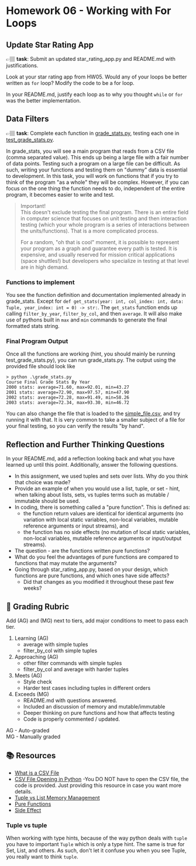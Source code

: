 # Homework 06 - Working with For Loops

## Update Star Rating App

👉🏽 **task**:  Submit an updated star_rating_app.py and README.md with justifications. 

Look at your star rating app from HW05. Would any of your loops be better written as `for` loop? Modify the code to be a for loop.

In your README.md, justify each loop as to why you thought `while` or `for` was the better implementation. 



## Data Filters

👉🏽 **task**: Complete each function in [grade_stats.py](grade_stats.py), testing each one in [test_grade_stats.py](test_grade_stats.py).


In grade_stats, you will see a main program that reads from a CSV file (comma separated value). This ends up being a large file with a fair
number of data points. Testing such a program on a large file can be difficult. As such, writing your functions and testing them on "dummy"
data is essential to development. In this task, you will work on functions that if you try to think of the program "as a whole" 
they will be complex. However, if you can focus on the one thing the function needs to do, independent of the entire program, it becomes
easier to write and test. 

> Important!  
> This doesn't exclude testing the final program. There is an entire field in computer science that focuses on unit testing and then interaction
> testing (which your whole program is a series of interactions between the units/functions). That is a more complicated process. 
> 
> For a random, "oh that is cool" moment, it is possible to represent your program as a graph and guarantee every path is tested. 
> It is expensive, and usually reserved for mission critical applications (space shuttles!) but developers who specialize in 
> testing at that level are in high demand. 


### Functions to implement

You see the function definition and documentation implemented already in grade_stats. Except for `def get_stats(year: int, col_index: int, data: Tuple, year_index: int = 0) -> str:`. The `get_stats` function ends up calling `filter_by_year`, `filter_by_col`, and then `average`. It will also make use of pythons built in `max` and `min` commands
to generate the final formatted stats string.

### Final Program Output

Once all the functions are working (hint, you should mainly be running test_grade_stats.py), you can run grade_stats.py. The output using
the provided file should look like

```text
> python .\grade_stats.py
Course Final Grade Stats By Year
2000 stats: average=71.60, max=92.01, min=43.27
2001 stats: average=72.90, max=97.57, min=47.90
2002 stats: average=72.28, max=91.49, min=58.26
2003 stats: average=72.34, max=93.30, min=46.72
```

You can also change the file that is loaded to the [simple_file.csv](simple_file.csv), and try running it with that. It is very common to take a smaller subject of a file for your final testing, so you can verify the results "by hand". 

## Reflection and Further Thinking Questions

In your README.md, add a reflection looking back and what you have learned up until this point. Additionally, answer the following questions.

* In this assignment, we used tuples and sets over lists. Why do you think that choice was made? 
* Provide an example of when you would use a list, tuple, or set - hint, when talking about lists, sets, vs tuples terms such as mutable / immutable should be used. 
* In coding, there is something called a "pure function". This is defined as:
  * the function return values are identical for identical arguments (no variation with local static variables, non-local variables, mutable reference arguments or input streams), and
  * the function has no side effects (no mutation of local static variables, non-local variables, mutable reference arguments or input/output streams).
* The question - are the functions written pure functions?
* What do you feel the advantages of pure functions are compared to functions that may mutate the arguments?
* Going through star_rating_app.py, based on your design, which functions are pure functions, and which ones have side affects?
  * Did that changes as you modified it throughout these past few weeks?

## 📝 Grading Rubric


Add (AG) and (MG) next to tiers, add major conditions to meet to pass each tier. 

1. Learning (AG)
   * average with simple tuples
   * filter_by_col with simple tuples
2. Approaching  (AG)
   * other filter commands with simple tuples
   * filter_by_col and average with harder tuples
3. Meets  (AG)
   * Style check
   * Harder test cases including tuples in different orders
4. Exceeds  (MG)
   * README.md with questions answered. 
   * Included an discussion of memory and mutable/immutable 
   * Deeper thinking on pure functions and how that affects testing
   * Code is properly commented / updated. 


AG - Auto-graded  
MG - Manually graded


## 📚 Resources
* [What is a CSV File](https://www.howtogeek.com/348960/what-is-a-csv-file-and-how-do-i-open-it/)
* [CSV File Opening in Python](https://www.tutorialspoint.com/how-to-read-csv-file-in-pytho) -You DO NOT have to open the CSV file, the code is provided. Just providing this resource in case you want more details. 
* [Tuple vs List Memory Management](https://www.opensourceforu.com/2021/05/memory-management-in-lists-and-tuples/)
* [Pure Functions](https://www.opensourceforu.com/2021/05/memory-management-in-lists-and-tuples/)
* [Side Effect](https://en.wikipedia.org/wiki/Side_effect_(computer_science))


### Tuple vs tuple
When working with type hints, because of the way python deals with `tuple` you have to important `Tuple` which is only a type hint. The same is true for Set, List, and others. As such, don't let it confuse you when you see Tuple, you really want to think `tuple`. 